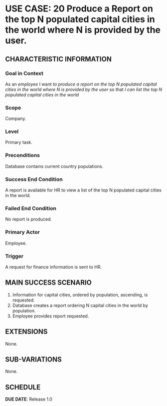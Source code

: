 # USE CASE: 20 Produce a Report on the top N populated capital cities in the world where N is provided by the user.

## CHARACTERISTIC INFORMATION

### Goal in Context

As an *employee* I want *to produce a report on the top N populated capital cities in the world where N is provided by the user* so that *I can list the top N populated capital cities in the world*

### Scope

Company.

### Level

Primary task.

### Preconditions

Database contains current country populations.

### Success End Condition

A report is available for HR to view a list of the top N populated capital cities in the world.

### Failed End Condition

No report is produced.

### Primary Actor

Employee.

### Trigger

A request for finance information is sent to HR.

## MAIN SUCCESS SCENARIO

1. Information for capital cities, ordered by population, ascending, is requested.
2. Database creates a report ordering N capital cities in the world by population.
3. Employee provides report requested.

## EXTENSIONS

None.

## SUB-VARIATIONS

None.

## SCHEDULE

**DUE DATE**: Release 1.0